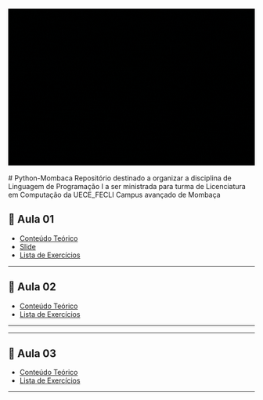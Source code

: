 <p align = "center">
<img src="https://github.com/Evaldo-comp/Python-Mombaca/blob/main/banner.gif" widt="350px" height="320px">
</p>
# Python-Mombaca
Repositório destinado a organizar a disciplina de Linguagem de Programação I a ser ministrada para turma de Licenciatura em Computação da UECE_FECLI Campus avançado de Mombaça

## :snake: Aula 01

 * [Conteúdo Teórico ](https://github.com/Evaldo-comp/Python-Mombaca/blob/main/Aula-01/README.md)
 * [Slide ]()
 * [Lista de Exercícios](#)
 
 ***
 ## :snake: Aula 02

 * [Conteúdo Teórico ]()
 * [Lista de Exercícios]()
---
***
 ## :snake: Aula 03

 * [Conteúdo Teórico ]()
 * [Lista de Exercícios]()
---
